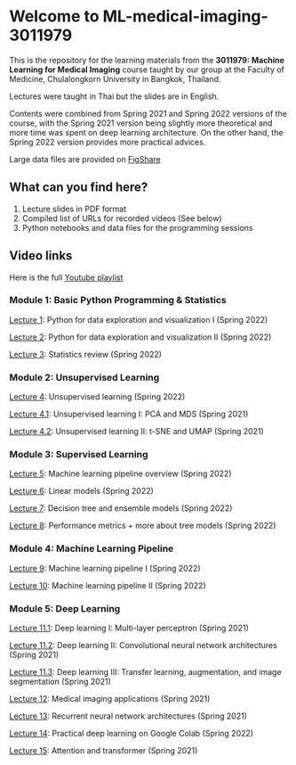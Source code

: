 # Welcome to ML-medical-imaging-3011979
This is the repository for the learning materials from the **3011979: Machine Learning for Medical Imaging** course taught by our group at the Faculty of Medicine, Chulalongkorn University in Bangkok, Thailand.

Lectures were taught in Thai but the slides are in English.

Contents were combined from Spring 2021 and Spring 2022 versions of the course, with the Spring 2021 version being slightly more theoretical and more time was spent on deep learning architecture. On the other hand, the Spring 2022 version provides more practical advices.

Large data files are provided on [FigShare](https://figshare.com/articles/dataset/Large_data_files_for_3011979_Python_demo/24710238)

## What can you find here?
1. Lecture slides in PDF format
2. Compiled list of URLs for recorded videos (See below)
3. Python notebooks and data files for the programming sessions

## Video links
Here is the full [Youtube playlist](https://www.youtube.com/playlist?list=PLJIJClalm2xOeZDP25Q3Zj9UjjCiolLtd)

### Module 1: Basic Python Programming & Statistics
[Lecture 1](https://youtu.be/1mmhx5VSG6I): Python for data exploration and visualization I (Spring 2022)

[Lecture 2](https://youtu.be/MF_Q5LwqjCE): Python for data exploration and visualization II (Spring 2022)

[Lecture 3](https://youtu.be/NUrFfuoyoFM): Statistics review (Spring 2022)

### Module 2: Unsupervised Learning

[Lecture 4](https://youtu.be/B1JtRoZ1woE): Unsupervised learning (Spring 2022)

[Lecture 4.1](https://youtu.be/z-c8jJW2evw): Unsupervised learning I: PCA and MDS (Spring 2021)

[Lecture 4.2](https://youtu.be/RdfbbvQ-F7I): Unsupervised learning II: t-SNE and UMAP (Spring 2021)

### Module 3: Supervised Learning

[Lecture 5](https://youtu.be/bl0ClBmvoHA): Machine learning pipeline overview (Spring 2022)

[Lecture 6](https://youtu.be/JYfxs-KYgaA): Linear models (Spring 2022)

[Lecture 7](https://youtu.be/xawgqalK1Yw): Decision tree and ensemble models (Spring 2022)

[Lecture 8](https://youtu.be/_Uwbfuwl1z4): Performance metrics + more about tree models (Spring 2022)

### Module 4: Machine Learning Pipeline

[Lecture 9](https://youtu.be/ptd6hRzVfoY): Machine learning pipeline I (Spring 2022)

[Lecture 10](https://youtu.be/fnh1Mqaluzw): Machine learning pipeline II (Spring 2022)

### Module 5: Deep Learning

[Lecture 11.1](https://youtu.be/Qq7JGGIkOoM): Deep learning I: Multi-layer perceptron (Spring 2021)

[Lecture 11.2](https://youtu.be/A36P0MzFHI0): Deep learning II: Convolutional neural network architectures (Spring 2021)

[Lecture 11.3](https://youtu.be/79m8vREUczE): Deep learning III: Transfer learning, augmentation, and image segmentation (Spring 2021)

[Lecture 12](https://youtu.be/pUqaleviNGo): Medical imaging applications (Spring 2021)

[Lecture 13](https://youtu.be/rAiDrsI9YrA): Recurrent neural network architectures (Spring 2021)

[Lecture 14](https://youtu.be/VSO4h7L6QPQ): Practical deep learning on Google Colab (Spring 2022)

[Lecture 15](https://youtu.be/W370AAN_84g): Attention and transformer (Spring 2021)

